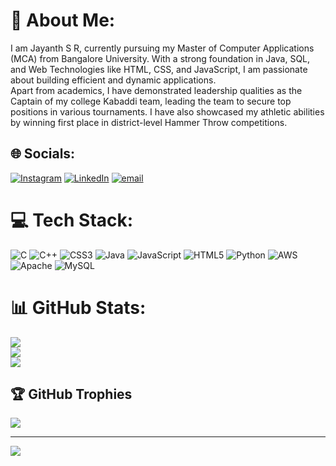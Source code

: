 # 💫 About Me:
I am Jayanth S R, currently pursuing my Master of Computer Applications (MCA) from Bangalore University. With a strong foundation in Java, SQL, and Web Technologies like HTML, CSS, and JavaScript, I am passionate about building efficient and dynamic applications.<br>Apart from academics, I have demonstrated leadership qualities as the Captain of my college Kabaddi team, leading the team to secure top positions in various tournaments. I have also showcased my athletic abilities by winning first place in district-level Hammer Throw competitions.


## 🌐 Socials:
[![Instagram](https://img.shields.io/badge/Instagram-%23E4405F.svg?logo=Instagram&logoColor=white)](https://instagram.com/_jayanth_sr) [![LinkedIn](https://img.shields.io/badge/LinkedIn-%230077B5.svg?logo=linkedin&logoColor=white)](https://linkedin.com/in/www.linkedin.com/in/jayanth-s-r-2a2979282) [![email](https://img.shields.io/badge/Email-D14836?logo=gmail&logoColor=white)](mailto:jayanthsr09@gmail.com) 

# 💻 Tech Stack:
![C](https://img.shields.io/badge/c-%2300599C.svg?style=for-the-badge&logo=c&logoColor=white) ![C++](https://img.shields.io/badge/c++-%2300599C.svg?style=for-the-badge&logo=c%2B%2B&logoColor=white) ![CSS3](https://img.shields.io/badge/css3-%231572B6.svg?style=for-the-badge&logo=css3&logoColor=white) ![Java](https://img.shields.io/badge/java-%23ED8B00.svg?style=for-the-badge&logo=openjdk&logoColor=white) ![JavaScript](https://img.shields.io/badge/javascript-%23323330.svg?style=for-the-badge&logo=javascript&logoColor=%23F7DF1E) ![HTML5](https://img.shields.io/badge/html5-%23E34F26.svg?style=for-the-badge&logo=html5&logoColor=white) ![Python](https://img.shields.io/badge/python-3670A0?style=for-the-badge&logo=python&logoColor=ffdd54) ![AWS](https://img.shields.io/badge/AWS-%23FF9900.svg?style=for-the-badge&logo=amazon-aws&logoColor=white) ![Apache](https://img.shields.io/badge/apache-%23D42029.svg?style=for-the-badge&logo=apache&logoColor=white) ![MySQL](https://img.shields.io/badge/mysql-4479A1.svg?style=for-the-badge&logo=mysql&logoColor=white)
# 📊 GitHub Stats:
![](https://github-readme-stats.vercel.app/api?username=JAYANTHSRAJ&theme=dark&hide_border=false&include_all_commits=true&count_private=true)<br/>
![](https://nirzak-streak-stats.vercel.app/?user=JAYANTHSRAJ&theme=dark&hide_border=false)<br/>
![](https://github-readme-stats.vercel.app/api/top-langs/?username=JAYANTHSRAJ&theme=dark&hide_border=false&include_all_commits=true&count_private=true&layout=compact)

## 🏆 GitHub Trophies
![](https://github-profile-trophy.vercel.app/?username=JAYANTHSRAJ&theme=radical&no-frame=false&no-bg=true&margin-w=4)

---
[![](https://visitcount.itsvg.in/api?id=JAYANTHSRAJ&icon=0&color=0)](https://visitcount.itsvg.in)

<!-- Proudly created with GPRM ( https://gprm.itsvg.in ) -->

